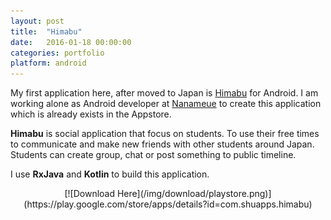 ```yaml
---
layout: post
title:  "Himabu"
date:   2016-01-18 00:00:00
categories: portfolio
platform: android
---
```


My first application here, after moved to Japan is [Himabu](http://www.himabu.com) for Android. I am working alone as Android developer at [Nanameue](http://nanameue.jp/) to create this application which is already exists in the Appstore.

**Himabu** is social application that focus on students. To use their free times to communicate and make new friends with other students around Japan. Students can create group, chat or post something to public timeline.

I use **RxJava** and **Kotlin** to build this application.

<center>
[![Download Here](/img/download/playstore.png)](https://play.google.com/store/apps/details?id=com.shuapps.himabu)
</center>
